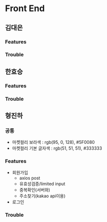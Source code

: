# Front End

## 김대은

### Features

### Trouble

## 한효승

### Features

### Trouble

## 형진하

### 공통

- 마켓컬리 보라색 : rgb(95, 0, 128), #5F0080
- 마켓컬리 기본 글자색 : rgb(51, 51, 51), #333333

### Features

- 회원가입
  - axios post
  - 유효성검증/limited input
  - 중복확인(서버와)
  - 주소찾기(kakao api이용)
- 로그인

### Trouble
